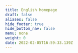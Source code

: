 ```yaml
---
title: English homepage
draft: false
aliases: false
hide_footer: true
hide_bottom_nav: false
menu: none
weight: 0
date: 2022-02-05T16:59:33.139Z
---
```

